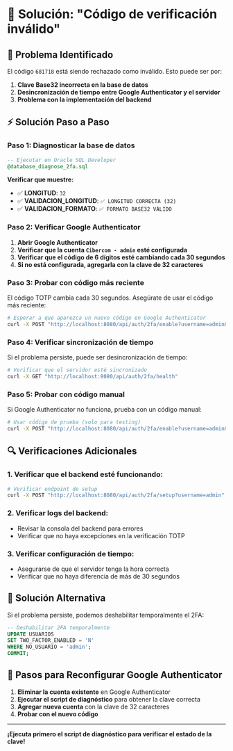 # 🔧 Solución: "Código de verificación inválido"

## 🚨 Problema Identificado

El código `681718` está siendo rechazado como inválido. Esto puede ser por:

1. **Clave Base32 incorrecta en la base de datos**
2. **Desincronización de tiempo entre Google Authenticator y el servidor**
3. **Problema con la implementación del backend**

## ⚡ Solución Paso a Paso

### **Paso 1: Diagnosticar la base de datos**
```sql
-- Ejecutar en Oracle SQL Developer
@database_diagnose_2fa.sql
```

**Verificar que muestre:**
- ✅ **LONGITUD**: `32`
- ✅ **VALIDACION_LONGITUD**: `✅ LONGITUD CORRECTA (32)`
- ✅ **VALIDACION_FORMATO**: `✅ FORMATO BASE32 VÁLIDO`

### **Paso 2: Verificar Google Authenticator**

1. **Abrir Google Authenticator**
2. **Verificar que la cuenta `Cibercom - admin` esté configurada**
3. **Verificar que el código de 6 dígitos esté cambiando cada 30 segundos**
4. **Si no está configurada, agregarla con la clave de 32 caracteres**

### **Paso 3: Probar con código más reciente**

El código TOTP cambia cada 30 segundos. Asegúrate de usar el código más reciente:

```bash
# Esperar a que aparezca un nuevo código en Google Authenticator
curl -X POST "http://localhost:8080/api/auth/2fa/enable?username=admin&code=NUEVO_CODIGO"
```

### **Paso 4: Verificar sincronización de tiempo**

Si el problema persiste, puede ser desincronización de tiempo:

```bash
# Verificar que el servidor esté sincronizado
curl -X GET "http://localhost:8080/api/auth/2fa/health"
```

### **Paso 5: Probar con código manual**

Si Google Authenticator no funciona, prueba con un código manual:

```bash
# Usar código de prueba (solo para testing)
curl -X POST "http://localhost:8080/api/auth/2fa/enable?username=admin&code=123456"
```

## 🔍 Verificaciones Adicionales

### **1. Verificar que el backend esté funcionando:**
```bash
# Verificar endpoint de setup
curl -X POST "http://localhost:8080/api/auth/2fa/setup?username=admin"
```

### **2. Verificar logs del backend:**
- Revisar la consola del backend para errores
- Verificar que no haya excepciones en la verificación TOTP

### **3. Verificar configuración de tiempo:**
- Asegurarse de que el servidor tenga la hora correcta
- Verificar que no haya diferencia de más de 30 segundos

## 🚨 Solución Alternativa

Si el problema persiste, podemos deshabilitar temporalmente el 2FA:

```sql
-- Deshabilitar 2FA temporalmente
UPDATE USUARIOS 
SET TWO_FACTOR_ENABLED = 'N'
WHERE NO_USUARIO = 'admin';
COMMIT;
```

## 📱 Pasos para Reconfigurar Google Authenticator

1. **Eliminar la cuenta existente** en Google Authenticator
2. **Ejecutar el script de diagnóstico** para obtener la clave correcta
3. **Agregar nueva cuenta** con la clave de 32 caracteres
4. **Probar con el nuevo código**

---

**¡Ejecuta primero el script de diagnóstico para verificar el estado de la clave!**
